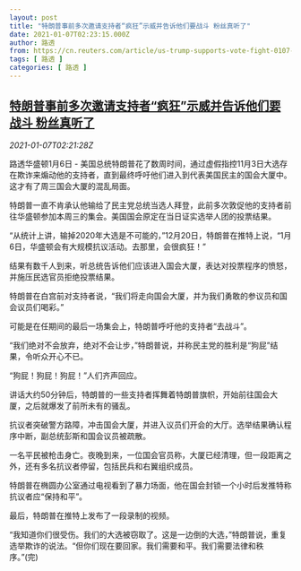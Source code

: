 ```yaml
---
layout: post
title: "特朗普事前多次邀请支持者“疯狂”示威并告诉他们要战斗 粉丝真听了"
date: 2021-01-07T02:23:15.000Z
author: 路透
from: https://cn.reuters.com/article/us-trump-supports-vote-fight-0107-idCNKBS29C08R
tags: [ 路透 ]
categories: [ 路透 ]
---
```

<!--1609986195000-->
[特朗普事前多次邀请支持者“疯狂”示威并告诉他们要战斗 粉丝真听了](https://cn.reuters.com/article/us-trump-supports-vote-fight-0107-idCNKBS29C08R)
------

<div>
<div><i>2021-01-07T02:21:28Z</i></div><p>路透华盛顿1月6日 - 美国总统特朗普花了数周时间，通过虚假指控11月3日大选存在欺诈来煽动他的支持者，直到最终呼吁他们进入到代表美国民主的国会大厦中。这才有了周三国会大厦的混乱局面。</p><p>特朗普一直不肯承认他输给了民主党总统当选人拜登，此前多次敦促他的支持者前往华盛顿参加本周三的集会。美国国会原定在当日证实选举人团的投票结果。</p><p>“从统计上讲，输掉2020年大选是不可能的，”12月20日，特朗普在推特上说，“1月6日，华盛顿会有大规模抗议活动。去那里，会很疯狂！”</p><p>结果有数千人到来，听总统告诉他们应该进入国会大厦，表达对投票程序的愤怒，并施压民选官员拒绝投票结果。</p><p>特朗普在白宫前对支持者说，“我们将走向国会大厦，并为我们勇敢的参议员和国会议员们喝彩。”</p><p>可能是在任期间的最后一场集会上，特朗普呼吁他的支持者“去战斗”。</p><p>“我们绝对不会放弃，绝对不会让步，”特朗普说，并称民主党的胜利是“狗屁”结果，令听众开心不已。</p><p>“狗屁！狗屁！狗屁！”人们齐声回应。</p><p>讲话大约50分钟后，特朗普的一些支持者挥舞着特朗普旗帜，开始前往国会大厦，之后就爆发了前所未有的骚乱。</p><p>抗议者突破警方路障，冲击国会大厦，并进入议员们开会的大厅。选举结果确认程序中断，副总统彭斯和国会议员被疏散。</p><p>一名平民被枪击身亡。夜晚到来，一位国会官员称，大厦已经清理，但一段距离之外，还有多名抗议者停留，包括民兵和右翼组织成员。</p><p>特朗普在椭圆办公室通过电视看到了暴力场面，他在国会封锁一个小时后发推特称抗议者应“保持和平”。</p><p>最后，特朗普在推特上发布了一段录制的视频。</p><p>“我知道你们很受伤。我们的大选被窃取了。这是一边倒的大选，”特朗普说，重复选举欺诈的说法。“但你们现在要回家。我们需要和平。我们需要法律和秩序。”(完)</p>
</div>
